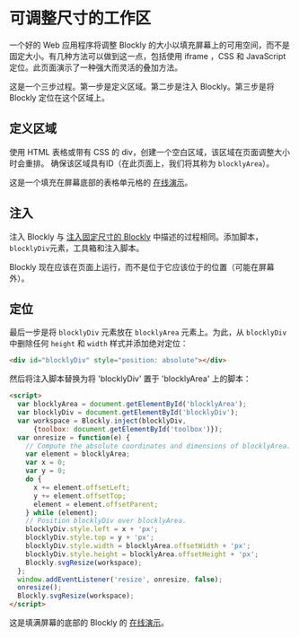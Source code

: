 # 可调整尺寸的工作区

一个好的 Web 应用程序将调整 Blockly 的大小以填充屏幕上的可用空间，而不是固定大小。有几种方法可以做到这一点，包括使用 iframe ，CSS 和 JavaScript 定位。此页面演示了一种强大而灵活的叠加方法。

这是一个三步过程。第一步是定义区域。第二步是注入 Blockly。第三步是将 Blockly 定位在这个区域上。

## 定义区域

使用 HTML 表格或带有 CSS 的 div，创建一个空白区域，该区域在页面调整大小时会重排。 确保该区域具有ID（在此页面上，我们将其称为 `blocklyArea`）。

这是一个填充在屏幕底部的表格单元格的 [在线演示](https://blockly-demo.appspot.com/static/demos/resizable/index.html)。

## 注入

注入 Blockly 与 [注入固定尺寸的 Blockly](/guides/configure/fixed-size.html) 中描述的过程相同。添加脚本，`blocklyDiv`元素，工具箱和注入脚本。

Blockly 现在应该在页面上运行，而不是位于它应该位于的位置（可能在屏幕外）。

## 定位

最后一步是将 `blocklyDiv` 元素放在 `blocklyArea` 元素上。为此，从 `blocklyDiv` 中删除任何 `height` 和 `width` 样式并添加绝对定位：

```html
<div id="blocklyDiv" style="position: absolute"></div>
```

然后将注入脚本替换为将 'blocklyDiv' 置于 'blocklyArea' 上的脚本：

```html
<script>
  var blocklyArea = document.getElementById('blocklyArea');
  var blocklyDiv = document.getElementById('blocklyDiv');
  var workspace = Blockly.inject(blocklyDiv,
      {toolbox: document.getElementById('toolbox')});
  var onresize = function(e) {
    // Compute the absolute coordinates and dimensions of blocklyArea.
    var element = blocklyArea;
    var x = 0;
    var y = 0;
    do {
      x += element.offsetLeft;
      y += element.offsetTop;
      element = element.offsetParent;
    } while (element);
    // Position blocklyDiv over blocklyArea.
    blocklyDiv.style.left = x + 'px';
    blocklyDiv.style.top = y + 'px';
    blocklyDiv.style.width = blocklyArea.offsetWidth + 'px';
    blocklyDiv.style.height = blocklyArea.offsetHeight + 'px';
    Blockly.svgResize(workspace);
  };
  window.addEventListener('resize', onresize, false);
  onresize();
  Blockly.svgResize(workspace);
</script>
```
这是填满屏幕的底部的 Blockly 的 [在线演示](https://blockly-demo.appspot.com/static/demos/resizable/overlay.html)。